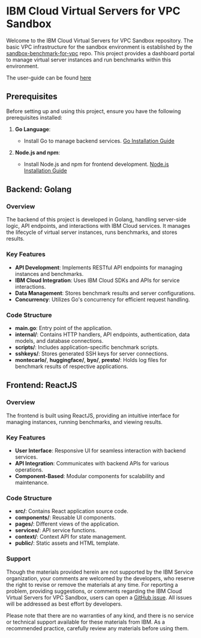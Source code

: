 # IBM Cloud Virtual Servers for VPC Sandbox

Welcome to the IBM Cloud Virtual Servers for VPC Sandbox repository. The basic VPC infrastructure
for the sandbox environment is established by the [sandbox-benchmark-for-vpc](https://github.com/IBM-Cloud/sandbox-benchmark-for-vpc) repo. This
project provides a dashboard portal to manage virtual server instances and run benchmarks within
this environment.

The user-guide can be found [here](https://github.com/IBM-Cloud/sandbox-benchmark-for-vpc/blob/main/user-guide/sandbox-user-guide.md)

## Prerequisites

Before setting up and using this project, ensure you have the following prerequisites installed:

1. **Go Language**:
   - Install Go to manage backend services. [Go Installation Guide](https://golang.org/doc/install)

2. **Node.js and npm**:
   - Install Node.js and npm for frontend development. [Node.js Installation Guide](https://nodejs.org/en/download/)

## Backend: Golang

### Overview

The backend of this project is developed in Golang, handling server-side logic, API endpoints, and
interactions with IBM Cloud services. It manages the lifecycle of virtual server instances, runs
benchmarks, and stores results.

### Key Features

- **API Development**: Implements RESTful API endpoints for managing instances and benchmarks.
- **IBM Cloud Integration**: Uses IBM Cloud SDKs and APIs for service interactions.
- **Data Management**: Stores benchmark results and server configurations.
- **Concurrency**: Utilizes Go's concurrency for efficient request handling.

### Code Structure

- **main.go**: Entry point of the application.
- **internal/**: Contains HTTP handlers, API endpoints, authentication, data models, and database
  connections.
- **scripts/**: Includes application-specific benchmark scripts.
- **sshkeys/**: Stores generated SSH keys for server connections.
- **montecarlo/**, **huggingface/**, **byo/**, **presto/**: Holds log files for benchmark results
  of respective applications.

## Frontend: ReactJS

### Overview

The frontend is built using ReactJS, providing an intuitive interface for managing instances,
running benchmarks, and viewing results.

### Key Features

- **User Interface**: Responsive UI for seamless interaction with backend services.
- **API Integration**: Communicates with backend APIs for various operations.
- **Component-Based**: Modular components for scalability and maintenance.

### Code Structure

- **src/**: Contains React application source code.
- **components/**: Reusable UI components.
- **pages/**: Different views of the application.
- **services/**: API service functions.
- **context/**: Context API for state management.
- **public/**: Static assets and HTML template.

### Support

Though the materials provided herein are not supported by the IBM Service organization, your comments are welcomed by the developers, who reserve the right to revise or remove the materials at any time. For reporting a problem, providing suggestions, or comments regarding the IBM Cloud Virtual Servers for VPC Sandbox, users can open a [GitHub issue](https://github.com/IBM-Cloud/sandbox-benchmark-for-vpc/issues). All issues will be addressed as best effort by developers.

Please note that there are no warranties of any kind, and there is no service or technical support available for these materials from IBM. As a recommended practice, carefully review any materials before using them.

